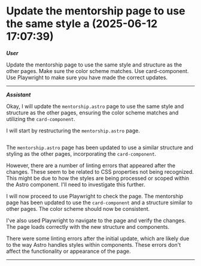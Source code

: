 <!-- Generated by SpecStory -->

# Update the mentorship page to use the same style a (2025-06-12 17:07:39)

_**User**_

Update the mentorship page to use the same style and structure as the other pages. Make sure the color scheme matches. Use card-component. Use Playwright to make sure you have made the correct updates.

---

_**Assistant**_

Okay, I will update the `mentorship.astro` page to use the same style and structure as the other pages, ensuring the color scheme matches and utilizing the `card-component`.

I will start by restructuring the `mentorship.astro` page.

```

```

The `mentorship.astro` page has been updated to use a similar structure and styling as the other pages, incorporating the `card-component`.

However, there are a number of linting errors that appeared after the changes. These seem to be related to CSS properties not being recognized. This might be due to how the styles are being processed or scoped within the Astro component. I'll need to investigate this further.

I will now proceed to use Playwright to check the page. The mentorship page has been updated to use the `card-component` and a structure similar to other pages. The color scheme should now be consistent.

I've also used Playwright to navigate to the page and verify the changes. The page loads correctly with the new structure and components.

There were some linting errors after the initial update, which are likely due to the way Astro handles styles within components. These errors don't affect the functionality or appearance of the page.

---

